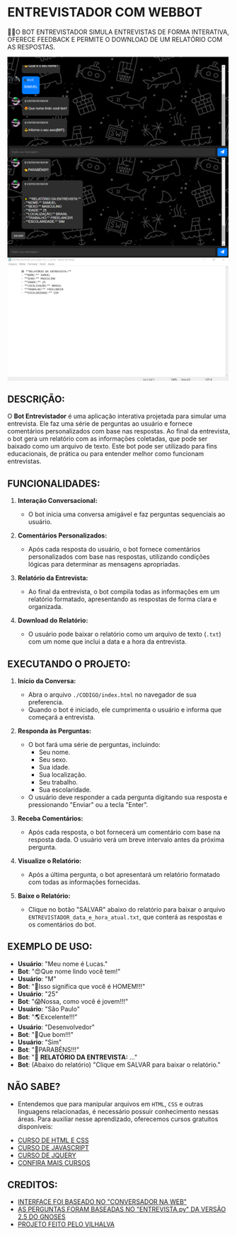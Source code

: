 # ENTREVISTADOR COM WEBBOT
👨‍🏫O BOT ENTREVISTADOR SIMULA ENTREVISTAS DE FORMA INTERATIVA, OFERECE FEEDBACK E PERMITE O DOWNLOAD DE UM RELATÓRIO COM AS RESPOSTAS.

<img src="./IMAGENS/FOTO_1.png" align="center" width="500"> <br>
<img src="./IMAGENS/FOTO_2.png" align="center" width="500"> <br>
<img src="./IMAGENS/FOTO_3.png" align="center" width="500"> <br>

## DESCRIÇÃO:
O **Bot Entrevistador** é uma aplicação interativa projetada para simular uma entrevista. Ele faz uma série de perguntas ao usuário e fornece comentários personalizados com base nas respostas. Ao final da entrevista, o bot gera um relatório com as informações coletadas, que pode ser baixado como um arquivo de texto. Este bot pode ser utilizado para fins educacionais, de prática ou para entender melhor como funcionam entrevistas.

## FUNCIONALIDADES:
1. **Interação Conversacional:**
   - O bot inicia uma conversa amigável e faz perguntas sequenciais ao usuário.

2. **Comentários Personalizados:**
   - Após cada resposta do usuário, o bot fornece comentários personalizados com base nas respostas, utilizando condições lógicas para determinar as mensagens apropriadas.

3. **Relatório da Entrevista:**
   - Ao final da entrevista, o bot compila todas as informações em um relatório formatado, apresentando as respostas de forma clara e organizada.

4. **Download do Relatório:**
   - O usuário pode baixar o relatório como um arquivo de texto (`.txt`) com um nome que inclui a data e a hora da entrevista.

## EXECUTANDO O PROJETO:
1. **Início da Conversa:**
   - Abra o arquivo `./CODIGO/index.html` no navegador de sua preferencia.
   - Quando o bot é iniciado, ele cumprimenta o usuário e informa que começará a entrevista.

2. **Responda às Perguntas:**
   - O bot fará uma série de perguntas, incluindo:
     - Seu nome.
     - Seu sexo.
     - Sua idade.
     - Sua localização.
     - Seu trabalho.
     - Sua escolaridade.
   - O usuário deve responder a cada pergunta digitando sua resposta e pressionando "Enviar" ou a tecla "Enter".

3. **Receba Comentários:**
   - Após cada resposta, o bot fornecerá um comentário com base na resposta dada. O usuário verá um breve intervalo antes da próxima pergunta.

4. **Visualize o Relatório:**
   - Após a última pergunta, o bot apresentará um relatório formatado com todas as informações fornecidas.

5. **Baixe o Relatório:**
   - Clique no botão "SALVAR" abaixo do relatório para baixar o arquivo `ENTREVISTADOR_data_e_hora_atual.txt`, que conterá as respostas e os comentários do bot.

## EXEMPLO DE USO:
- **Usuário**: "Meu nome é Lucas."
- **Bot**: "😍Que nome lindo você tem!"
- **Usuário**: "M"
- **Bot**: "🌝Isso significa que você é HOMEM!!!"
- **Usuário**: "25"
- **Bot**: "😱Nossa, como você é jovem!!!"
- **Usuário**: "São Paulo"
- **Bot**: "🌎Excelente!!!"
- **Usuário**: "Desenvolvedor"
- **Bot**: "🙌Que bom!!!"
- **Usuário**: "Sim"
- **Bot**: "👏PARABÉNS!!!"
- **Bot**: "🌟 **RELATÓRIO DA ENTREVISTA:** ..."
- **Bot**: (Abaixo do relatório) "Clique em SALVAR para baixar o relatório."

## NÃO SABE?
- Entendemos que para manipular arquivos em `HTML`, `CSS` e outras linguagens relacionadas, é necessário possuir conhecimento nessas áreas. Para auxiliar nesse aprendizado, oferecemos cursos gratuitos disponíveis:
* [CURSO DE HTML E CSS](https://github.com/VILHALVA/CURSO-DE-HTML-E-CSS)
* [CURSO DE JAVASCRIPT](https://github.com/VILHALVA/CURSO-DE-JAVASCRIPT)
* [CURSO DE JQUERY](https://github.com/VILHALVA/CURSO-DE-JQUERY)
* [CONFIRA MAIS CURSOS](https://github.com/VILHALVA?tab=repositories&q=+topic:CURSO)

## CREDITOS:
- [INTERFACE FOI BASEADO NO "CONVERSADOR NA WEB"](https://github.com/VILHALVA/CONVERSADOR-NA-WEB)
- [AS PERGUNTAS FORAM BASEADAS NO "ENTREVISTA.py" DA VERSÃO 2.5 DO GNOSES](https://github.com/VILHALVA/GNOSES)
- [PROJETO FEITO PELO VILHALVA](https://github.com/VILHALVA)